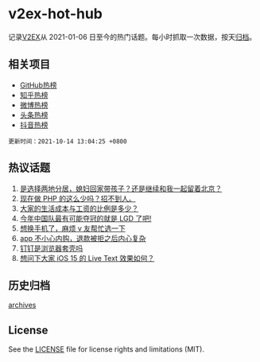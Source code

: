 # v2ex-hot-hub

 记录[V2EX](https://www.v2ex.com/)从 2021-01-06 日至今的热门话题。每小时抓取一次数据，按天[归档](archives)。
 
 ## 相关项目

- [GitHub热榜](https://github.com/snaildev/github-hot-hub)
- [知乎热榜](https://github.com/snaildev/zhihu-hot-hub)
- [微博热榜](https://github.com/snaildev/weibo-hot-hub)
- [头条热榜](https://github.com/snaildev/toutiao-hot-hub)
- [抖音热榜](https://github.com/snaildev/douyin-hot-hub)


 `更新时间：2021-10-14 13:04:25 +0800`

## 热议话题

1. [是选择两地分居，媳妇回家带孩子？还是继续和我一起留着北京？](https://www.v2ex.com/t/807695)
1. [现在做 PHP 的这么少吗？招不到人。](https://www.v2ex.com/t/807608)
1. [大家的生活成本与工资的比例是多少？](https://www.v2ex.com/t/807545)
1. [今年中国队最有可能夺冠的就是 LGD 了吧!](https://www.v2ex.com/t/807699)
1. [想换手机了，麻烦 v 友帮忙选一下](https://www.v2ex.com/t/807723)
1. [app 不小心内购，退款被拒之后内心复杂](https://www.v2ex.com/t/807632)
1. [钉钉是浏览器套壳吗](https://www.v2ex.com/t/807546)
1. [想问下大家 iOS 15 的 Live Text 效果如何？](https://www.v2ex.com/t/807671)

## 历史归档

[archives](archives)

## License

See the [LICENSE](LICENSE) file for license rights and limitations (MIT).
